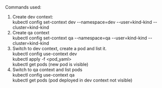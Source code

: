 Commands used:<BR/>
1) Create dev context:<BR/>
kubectl config set-context dev --namespace=dev --user=kind-kind --cluster=kind-kind<BR/>
2) Create qa context<BR/>
kubectl config set-context qa --namespace=qa --user=kind-kind --cluster=kind-kind<BR/>
3) Switch to dev context, create a pod and list it.<BR/>
kubectl config use-context dev<BR/>
kubectl apply -f <pod_yaml><BR/>
kubectl get pods (new pod is visible)<BR/>
4) Switch to qa context and list pods<BR/>
kubectl config use-context qa<BR/>
kubectl get pods   (pod deployed in dev context not visible)
